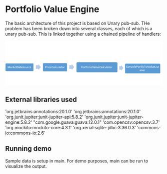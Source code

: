 # Portfolio Value Engine

The basic architecture of this project is based on Unary pub-sub. THe problem has been broken down into several classes,
each of which is a unary pub-sub. This is linked together using a chained pipeline of handlers:

![](image1.png)

## External libraries used

'org.jetbrains:annotations:20.1.0'
'org.jetbrains:annotations:20.1.0'
'org.junit.jupiter:junit-jupiter-api:5.8.2'
'org.junit.jupiter:junit-jupiter-engine:5.8.2'
"com.google.guava:guava:12.0.1"
'com.opencsv:opencsv:3.7'
'org.mockito:mockito-core:4.3.1'
'org.xerial:sqlite-jdbc:3.36.0.3'
'commons-io:commons-io:2.6'

## Running demo

Sample data is setup in main. For demo purposes, main can be run to visualize the output.